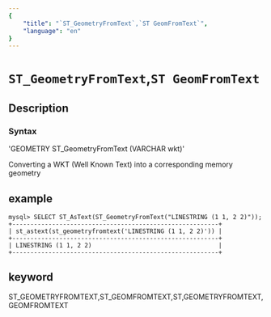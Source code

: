 ```yaml
---
{
    "title": "`ST_GeometryFromText`,`ST GeomFromText`",
    "language": "en"
}
---
```


<!-- 
Licensed to the Apache Software Foundation (ASF) under one
or more contributor license agreements.  See the NOTICE file
distributed with this work for additional information
regarding copyright ownership.  The ASF licenses this file
to you under the Apache License, Version 2.0 (the
"License"); you may not use this file except in compliance
with the License.  You may obtain a copy of the License at

  http://www.apache.org/licenses/LICENSE-2.0

Unless required by applicable law or agreed to in writing,
software distributed under the License is distributed on an
"AS IS" BASIS, WITHOUT WARRANTIES OR CONDITIONS OF ANY
KIND, either express or implied.  See the License for the
specific language governing permissions and limitations
under the License.
-->

# `ST_GeometryFromText`,`ST GeomFromText`
## Description
### Syntax

'GEOMETRY ST_GeometryFromText (VARCHAR wkt)'


Converting a WKT (Well Known Text) into a corresponding memory geometry

## example

```
mysql> SELECT ST_AsText(ST_GeometryFromText("LINESTRING (1 1, 2 2)"));
+---------------------------------------------------------+
| st_astext(st_geometryfromtext('LINESTRING (1 1, 2 2)')) |
+---------------------------------------------------------+
| LINESTRING (1 1, 2 2)                                   |
+---------------------------------------------------------+
```
## keyword
ST_GEOMETRYFROMTEXT,ST_GEOMFROMTEXT,ST,GEOMETRYFROMTEXT,GEOMFROMTEXT
